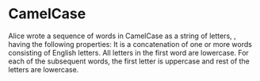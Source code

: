 # CamelCase
Alice wrote a sequence of words in CamelCase as a string of letters, , having the following properties:  It is a concatenation of one or more words consisting of English letters. All letters in the first word are lowercase. For each of the subsequent words, the first letter is uppercase and rest of the letters are lowercase.
